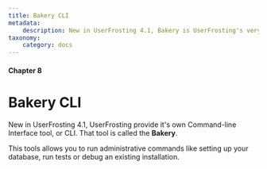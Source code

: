 ```yaml
---
title: Bakery CLI
metadata:
    description: New in UserFrosting 4.1, Bakery is UserFrosting's very own command line interface (CLI) tool.
taxonomy:
    category: docs
---
```


#### Chapter 8

# Bakery CLI

New in UserFrosting 4.1, UserFrosting provide it's own Command-line Interface tool, or CLI. That tool is called the **Bakery**.

This tools allows you to run administrative commands like setting up your database, run tests or debug an existing installation.